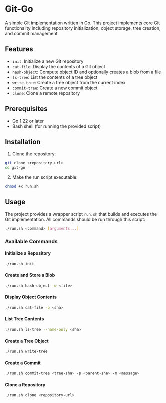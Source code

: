 # Git-Go

A simple Git implementation written in Go. This project implements core Git functionality including repository initialization, object storage, tree creation, and commit management.

## Features

- `init`: Initialize a new Git repository
- `cat-file`: Display the contents of a Git object
- `hash-object`: Compute object ID and optionally creates a blob from a file
- `ls-tree`: List the contents of a tree object
- `write-tree`: Create a tree object from the current index
- `commit-tree`: Create a new commit object
- `clone`: Clone a remote repository

## Prerequisites

- Go 1.22 or later
- Bash shell (for running the provided script)

## Installation

1. Clone the repository:
```bash
git clone <repository-url>
cd git-go
```

2. Make the run script executable:
```bash
chmod +x run.sh
```

## Usage

The project provides a wrapper script `run.sh` that builds and executes the Git implementation. All commands should be run through this script:

```bash
./run.sh <command> [arguments...]
```

### Available Commands

#### Initialize a Repository
```bash
./run.sh init
```

#### Create and Store a Blob
```bash
./run.sh hash-object -w <file>
```

#### Display Object Contents
```bash
./run.sh cat-file -p <sha>
```

#### List Tree Contents
```bash
./run.sh ls-tree --name-only <sha>
```

#### Create a Tree Object
```bash
./run.sh write-tree
```

#### Create a Commit
```bash
./run.sh commit-tree <tree-sha> -p <parent-sha> -m <message>
```

#### Clone a Repository
```bash
./run.sh clone <repository-url>
```
